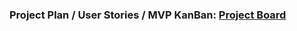 ### Project Plan / User Stories / MVP KanBan: [Project Board](https://github.com/users/HasaanToor/projects/2/)
